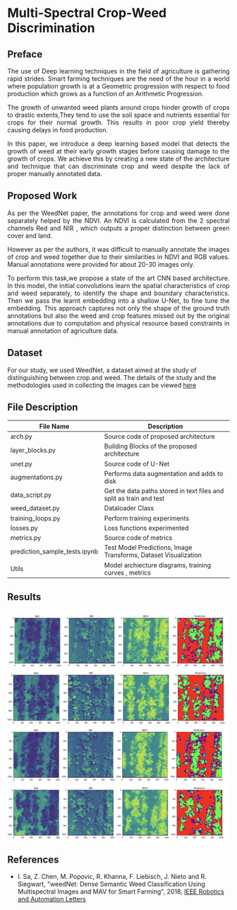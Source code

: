 # Multi-Spectral Crop-Weed Discrimination

## Preface

<p align="justify">
    The use of Deep learning techniques in the field of agriculture is gathering rapid strides. Smart farming techniques are the need of the hour in a world where population growth is at a Geometric progression with respect to food production which grows as a function of an Arithmetic Progression. 
</p>

<p align="justify">
    The growth of unwanted weed plants around crops hinder growth of crops to drastic extents,They tend to use the soil space and nutrients essential for crops for their normal growth. This results in poor crop yield thereby causing delays in food production.
</p>

<p align="justify">
    In this paper, we introduce a deep learning based model that detects the growth of weed at their early growth stages before causing damage to the growth of crops. We achieve this by creating a new state of the architecture and technique that can discriminate crop and weed despite the lack of proper manually annotated data.
</p>

## Proposed Work

<p align="justify">
    As per the  WeedNet paper, the annotations for crop and weed were done separately helped by the NDVI. An NDVI is calculated from the 2 spectral channels Red and NIR , which outputs a proper distinction between green cover and land. 
</p>

<p align="justify">
    However as per the authors, it was difficult to manually annotate the images of crop and weed together due to their similarities in NDVI and RGB values. Manual annotations were provided for about 20-30 images only. 
</p>

<p align="justify">
    To perform this task,we propose a state of the art CNN based architecture. In  this model, the initial convolutions learn the spatial characteristics of crop and weed separately, to identify the shape and boundary characteristics. Then we pass the learnt embedding into a shallow U-Net, to fine tune the embedding. This approach captures not only the shape of the ground truth annotations but also the weed and crop features missed out by the original annotations due to computation and physical resource based constraints in manual annotation of agriculture data.
</p>

## Dataset

<p>
    For our study, we used WeedNet, a dataset aimed at the study of distinguishing between crop and weed. The details of the study and the methodologies used in collecting  the images can be viewed <a href="#references">here</a>
</p>

## File Description

| File Name                     | Description                                                         |
| ----------------------------- | ------------------------------------------------------------------- |
| arch.py                       | Source code of proposed architecture                                |
| layer_blocks.py               | Building Blocks of the proposed architecture                        |
| unet.py                       | Source code of U-Net                                                |
| augmentations.py              | Performs data augmentation and adds to disk                         |
| data_script.py                | Get the data paths stored in text files and split as train and test |
| weed_dataset.py               | Dataloader Class                                                    |
| training_loops.py             | Perform training experiments                                        |
| losses.py                     | Loss functions experimented                                         |
| metrics.py                    | Source code of metrics                                              |
| prediction_sample_tests.ipynb | Test Model Predictions, Image Transforms, Dataset Visualization     |
| Utils                         | Model archiecture diagrams, training curves , metrics               |

## Results

<div align="center">
    <img src="./results/output_1.png" alt="Result_1">
    <img src="./results/output_2.png" alt="Result_2">
    <img src="./results/output_3.png" alt="Result_3">
    <img src="./results/output_4.png" alt="Result_4">
</div>

## References

- I. Sa, Z. Chen, M. Popovic, R. Khanna, F. Liebisch, J. Nieto and R. Siegwart, "weedNet: Dense Semantic Weed Classification Using Multispectral Images and MAV for Smart Farming", 2018, <a href="https://ieeexplore.ieee.org/document/8115245">IEEE Robotics and Automation Letters</a>
